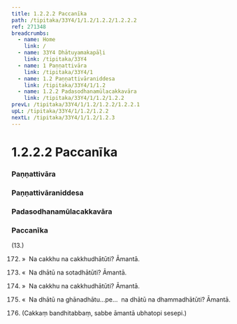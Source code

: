 ```yaml
---
title: 1.2.2.2 Paccanīka
path: /tipitaka/33Y4/1/1.2/1.2.2/1.2.2.2
ref: 271348
breadcrumbs:
  - name: Home
    link: /
  - name: 33Y4 Dhātuyamakapāḷi
    link: /tipitaka/33Y4
  - name: 1 Paṇṇattivāra
    link: /tipitaka/33Y4/1
  - name: 1.2 Paṇṇattivāraniddesa
    link: /tipitaka/33Y4/1/1.2
  - name: 1.2.2 Padasodhanamūlacakkavāra
    link: /tipitaka/33Y4/1/1.2/1.2.2
prevL: /tipitaka/33Y4/1/1.2/1.2.2/1.2.2.1
upL: /tipitaka/33Y4/1/1.2/1.2.2
nextL: /tipitaka/33Y4/1/1.2/1.2.3
---
```


# 1.2.2.2 Paccanīka

### Paṇṇattivāra

### Paṇṇattivāraniddesa

### Padasodhanamūlacakkavāra

### Paccanīka

(13.)

172. »  Na cakkhu na cakkhudhātūti? Āmantā.

173. «  Na dhātū na sotadhātūti? Āmantā.

174. »  Na cakkhu na cakkhudhātūti? Āmantā.

175. «  Na dhātū na ghānadhātu…pe…  na dhātū na dhammadhātūti? Āmantā.

176. (Cakkaṃ bandhitabbaṃ, sabbe āmantā ubhatopi sesepi.)


